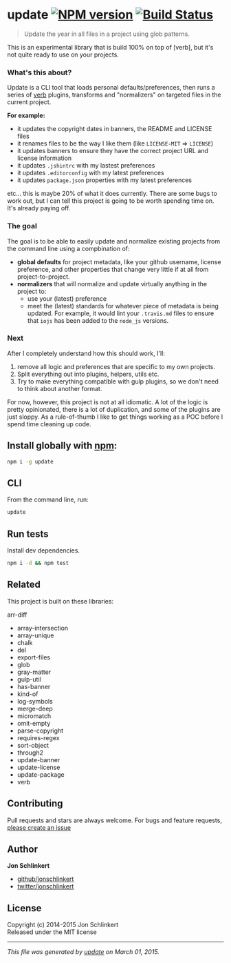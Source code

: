 # update [![NPM version](https://badge.fury.io/js/update.svg)](http://badge.fury.io/js/update)  [![Build Status](https://travis-ci.org/jonschlinkert/update.svg)](https://travis-ci.org/jonschlinkert/update) 

> Update the year in all files in a project using glob patterns.

This is an experimental library that is build 100% on top of [verb], but it's not quite ready to use on your projects. 

### What's this about?

Update is a CLI tool that loads personal defaults/preferences, then runs a series of [verb](https://github.com/assemble/verb) plugins, transforms and "normalizers" on targeted files in the current project.

**For example:**

- it updates the copyright dates in banners, the README and LICENSE files
- it renames files to be the way I like them (like `LICENSE-MIT` => `LICENSE`)
- it updates banners to ensure they have the correct project URL and license information
- it updates `.jshintrc` with my lastest preferences
- it updates `.editorconfig` with my latest preferences
- it updates `package.json` properties with my latest preferences

etc... this is maybe 20% of what it does currently. There are some bugs to work out, but I can tell this project is going to be worth spending time on. It's already paying off.

### The goal

The goal is to be able to easily update and normalize existing projects from the command line using a compbination of:

- **global defaults** for project metadata, like your github username, license preference, and other properties that change very little if at all from project-to-project.
- **normalizers** that will normalize and update virtually anything in the project to:
  + use your (latest) preference
  + meet the (latest) standards for whatever piece of metadata is being updated. For example, it would lint your `.travis.md` files to ensure that `iojs` has been added to the `node_js` versions.

### Next

After I completely understand how this should work, I'll:

1. remove all logic and preferences that are specific to my own projects.
2. Split everything out into plugins, helpers, utils etc. 
3. Try to make everything compatible with gulp plugins, so we don't need to think about another format.

For now, however, this project is not at all idiomatic. A lot of the logic is pretty opinionated, there is a lot of duplication, and some of the plugins are just sloppy. As a rule-of-thumb I like to get things working as a POC before I spend time cleaning up code.  

## Install globally with [npm](npmjs.org):

```bash
npm i -g update
```

## CLI

From the command line, run:

```bash
update
```

## Run tests
Install dev dependencies.

```bash
npm i -d && npm test
```


## Related

This project is built on these libraries:

arr-diff
 - array-intersection
 - array-unique
 - chalk
 - del
 - export-files
 - glob
 - gray-matter
 - gulp-util
 - has-banner
 - kind-of
 - log-symbols
 - merge-deep
 - micromatch
 - omit-empty
 - parse-copyright
 - requires-regex
 - sort-object
 - through2
 - update-banner
 - update-license
 - update-package
 - verb

## Contributing
Pull requests and stars are always welcome. For bugs and feature requests, [please create an issue](https://github.com/jonschlinkert/update/issues)

## Author

**Jon Schlinkert**
 
+ [github/jonschlinkert](https://github.com/jonschlinkert)
+ [twitter/jonschlinkert](http://twitter.com/jonschlinkert) 

## License
Copyright (c) 2014-2015 Jon Schlinkert  
Released under the MIT license

***

_This file was generated by [update](https://github.com/jonschlinkert/update) on March 01, 2015._
